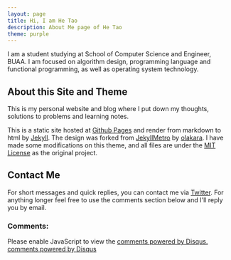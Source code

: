 ```yaml
---
layout: page
title: Hi, I am He Tao
description: About Me page of He Tao
theme: purple
---
```


I am a student studying at School of Computer Science and Engineer, BUAA. I am focused on algorithm design, programming language and functional programming, as well as operating system technology. 

## About this Site and Theme

This is my personal website and blog where I put down my thoughts, solutions to problems and learning notes.

This is a static site hosted at [Github Pages](https://pages.github.com) and render from markdown to html by [Jekyll](http://jekyllrb.com). The design was forked from [JekyllMetro](https://github.com/olakara/JekyllMetro) by [olakara](https://github.com/olakara). I have made some modifications on this theme, and all files are under the [MIT License](LICENSE) as the original project.

## Contact Me

For short messages and quick replies, you can contact me via [Twitter](http://twitter.com/sighingnow). For anything longer feel free to use the comments section below and I'll reply you by email.

### Comments:

<div id="disqus_thread"></div>
<script type="text/javascript">
  /* * * CONFIGURATION VARIABLES: EDIT BEFORE PASTING INTO YOUR WEBPAGE * * */
  var disqus_shortname = '{{site.disqushandler}}';

  /* * * DON'T EDIT BELOW THIS LINE * * */
  (function() {
      var dsq = document.createElement('script'); dsq.type = 'text/javascript'; dsq.async = true;
      dsq.src = '//' + disqus_shortname + '.disqus.com/embed.js';
      (document.getElementsByTagName('head')[0] || document.getElementsByTagName('body')[0]).appendChild(dsq);
  })();
</script>
<noscript>Please enable JavaScript to view the <a href="http://disqus.com/?ref_noscript">comments powered by Disqus.</a></noscript>
<a href="http://disqus.com" class="dsq-brlink">comments powered by <span class="logo-disqus">Disqus</span></a>
